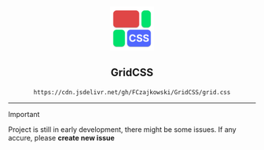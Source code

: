 <div align="center">
  <img src="GridCSS.svg" alt="GridCSS logo" width="90px" height="90px"/>
  <h2>GridCSS</h2>
  <code style="padding:10px;">https://cdn.jsdelivr.net/gh/FCzajkowski/GridCSS/grid.css</code>
</div>

-----

> [!IMPORTANT]
> Project is still in early development, there might be some issues. If any accure, please **create new issue**
